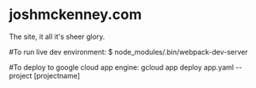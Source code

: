 # joshmckenney.com
The site, it all it's sheer glory.

#To run live dev environment:
$ node_modules/.bin/webpack-dev-server

#To deploy to google cloud app engine:
gcloud app deploy app.yaml --project [projectname]